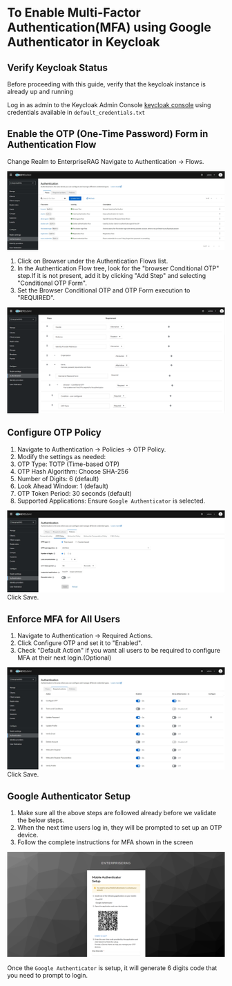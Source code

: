 # To Enable Multi-Factor Authentication(MFA) using Google Authenticator in Keycloak

## Verify Keycloak Status

Before proceeding with this guide, verify that the keycloak instance is already up and running 

Log in as admin to the Keycloak Admin Console [keycloak console](https:auth.erag.com) using credentials available in `default_credentials.txt` 

## Enable the OTP (One-Time Password) Form in Authentication Flow

Change Realm to EnterpriseRAG
Navigate to Authentication → Flows.

![Login page screenshot](../images/keycloak/authentication_flow.png)

1. Click on Browser under the Authentication Flows list.
1. In the Authentication Flow tree, look for the "browser Conditional OTP" step.If it is not present, add it by clicking "Add Step" and selecting "Conditional OTP Form".
1. Set the Browser Conditional OTP and OTP Form execution to "REQUIRED".

![Login page screenshot](../images/keycloak/authentication_browser.png)

## Configure OTP Policy

1. Navigate to Authentication → Policies → OTP Policy.
1. Modify the settings as needed:
1. OTP Type: TOTP (Time-based OTP)
1. OTP Hash Algorithm: Choose SHA-256
1. Number of Digits: 6 (default)
1. Look Ahead Window: 1 (default)
1. OTP Token Period: 30 seconds (default)
1. Supported Applications: Ensure `Google Authenticator` is selected.

![Login page screenshot](../images/keycloak/OTP_Policy.png)
Click Save.

## Enforce MFA for All Users

1. Navigate to Authentication → Required Actions.
2. Click Configure OTP and set it to "Enabled".
3. Check "Default Action" if you want all users to be required to configure MFA at their next login.(Optional)

![Login page screenshot](../images/keycloak/required_actions.png)
Click Save.

## Google Authenticator Setup 
1. Make sure all the above steps are followed already before we validate the below steps.
1. When the next time users log in, they will be prompted to set up an OTP device.
1. Follow the complete instructions for MFA shown in the screen

![Login page screenshot](../images/keycloak/mobile_authenticator_setup.png)

Once the `Google Authenticator` is setup, it will generate 6 digits code that you need to prompt to login.

